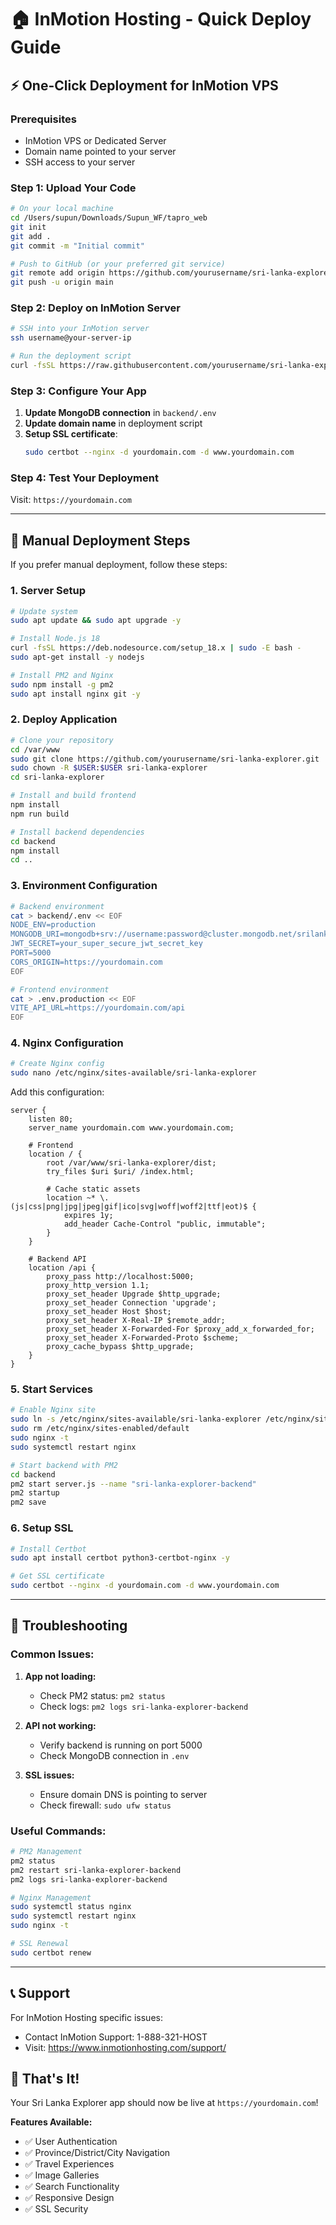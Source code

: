 # 🏠 InMotion Hosting - Quick Deploy Guide

## ⚡ **One-Click Deployment for InMotion VPS**

### **Prerequisites**

- InMotion VPS or Dedicated Server
- Domain name pointed to your server
- SSH access to your server

### **Step 1: Upload Your Code**

```bash
# On your local machine
cd /Users/supun/Downloads/Supun_WF/tapro_web
git init
git add .
git commit -m "Initial commit"

# Push to GitHub (or your preferred git service)
git remote add origin https://github.com/yourusername/sri-lanka-explorer.git
git push -u origin main
```

### **Step 2: Deploy on InMotion Server**

```bash
# SSH into your InMotion server
ssh username@your-server-ip

# Run the deployment script
curl -fsSL https://raw.githubusercontent.com/yourusername/sri-lanka-explorer/main/inmotion-deploy.sh | bash
```

### **Step 3: Configure Your App**

1. **Update MongoDB connection** in `backend/.env`
2. **Update domain name** in deployment script
3. **Setup SSL certificate**:
   ```bash
   sudo certbot --nginx -d yourdomain.com -d www.yourdomain.com
   ```

### **Step 4: Test Your Deployment**

Visit: `https://yourdomain.com`

---

## 🎯 **Manual Deployment Steps**

If you prefer manual deployment, follow these steps:

### **1. Server Setup**

```bash
# Update system
sudo apt update && sudo apt upgrade -y

# Install Node.js 18
curl -fsSL https://deb.nodesource.com/setup_18.x | sudo -E bash -
sudo apt-get install -y nodejs

# Install PM2 and Nginx
sudo npm install -g pm2
sudo apt install nginx git -y
```

### **2. Deploy Application**

```bash
# Clone your repository
cd /var/www
sudo git clone https://github.com/yourusername/sri-lanka-explorer.git
sudo chown -R $USER:$USER sri-lanka-explorer
cd sri-lanka-explorer

# Install and build frontend
npm install
npm run build

# Install backend dependencies
cd backend
npm install
cd ..
```

### **3. Environment Configuration**

```bash
# Backend environment
cat > backend/.env << EOF
NODE_ENV=production
MONGODB_URI=mongodb+srv://username:password@cluster.mongodb.net/srilanka_explorer
JWT_SECRET=your_super_secure_jwt_secret_key
PORT=5000
CORS_ORIGIN=https://yourdomain.com
EOF

# Frontend environment
cat > .env.production << EOF
VITE_API_URL=https://yourdomain.com/api
EOF
```

### **4. Nginx Configuration**

```bash
# Create Nginx config
sudo nano /etc/nginx/sites-available/sri-lanka-explorer
```

Add this configuration:

```nginx
server {
    listen 80;
    server_name yourdomain.com www.yourdomain.com;

    # Frontend
    location / {
        root /var/www/sri-lanka-explorer/dist;
        try_files $uri $uri/ /index.html;

        # Cache static assets
        location ~* \.(js|css|png|jpg|jpeg|gif|ico|svg|woff|woff2|ttf|eot)$ {
            expires 1y;
            add_header Cache-Control "public, immutable";
        }
    }

    # Backend API
    location /api {
        proxy_pass http://localhost:5000;
        proxy_http_version 1.1;
        proxy_set_header Upgrade $http_upgrade;
        proxy_set_header Connection 'upgrade';
        proxy_set_header Host $host;
        proxy_set_header X-Real-IP $remote_addr;
        proxy_set_header X-Forwarded-For $proxy_add_x_forwarded_for;
        proxy_set_header X-Forwarded-Proto $scheme;
        proxy_cache_bypass $http_upgrade;
    }
}
```

### **5. Start Services**

```bash
# Enable Nginx site
sudo ln -s /etc/nginx/sites-available/sri-lanka-explorer /etc/nginx/sites-enabled/
sudo rm /etc/nginx/sites-enabled/default
sudo nginx -t
sudo systemctl restart nginx

# Start backend with PM2
cd backend
pm2 start server.js --name "sri-lanka-explorer-backend"
pm2 startup
pm2 save
```

### **6. Setup SSL**

```bash
# Install Certbot
sudo apt install certbot python3-certbot-nginx -y

# Get SSL certificate
sudo certbot --nginx -d yourdomain.com -d www.yourdomain.com
```

---

## 🔧 **Troubleshooting**

### **Common Issues:**

1. **App not loading:**

   - Check PM2 status: `pm2 status`
   - Check logs: `pm2 logs sri-lanka-explorer-backend`

2. **API not working:**

   - Verify backend is running on port 5000
   - Check MongoDB connection in `.env`

3. **SSL issues:**
   - Ensure domain DNS is pointing to server
   - Check firewall: `sudo ufw status`

### **Useful Commands:**

```bash
# PM2 Management
pm2 status
pm2 restart sri-lanka-explorer-backend
pm2 logs sri-lanka-explorer-backend

# Nginx Management
sudo systemctl status nginx
sudo systemctl restart nginx
sudo nginx -t

# SSL Renewal
sudo certbot renew
```

---

## 📞 **Support**

For InMotion Hosting specific issues:

- Contact InMotion Support: 1-888-321-HOST
- Visit: https://www.inmotionhosting.com/support/

## 🎉 **That's It!**

Your Sri Lanka Explorer app should now be live at `https://yourdomain.com`!

**Features Available:**

- ✅ User Authentication
- ✅ Province/District/City Navigation
- ✅ Travel Experiences
- ✅ Image Galleries
- ✅ Search Functionality
- ✅ Responsive Design
- ✅ SSL Security
